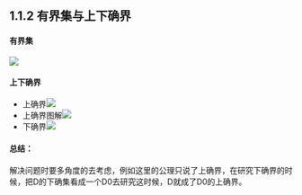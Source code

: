 ## 1.1.2 有界集与上下确界
#### 有界集
![](https://github.com/hjj5258/UniversityComputerProfessionalCourseSystem/blob/master/Advanced%20Mathematics/Photo/01-1-2yjj.png)
#### 上下确界
- 上确界![](https://github.com/hjj5258/UniversityComputerProfessionalCourseSystem/blob/master/Advanced%20Mathematics/Photo/01-1-2sqj.png)
- 上确界图解![](https://github.com/hjj5258/UniversityComputerProfessionalCourseSystem/blob/master/Advanced%20Mathematics/Photo/01-1-2sqjtj.png)
- 下确界![](https://github.com/hjj5258/UniversityComputerProfessionalCourseSystem/blob/master/Advanced%20Mathematics/Photo/01-1-2xqj.png)
#### 总结：
解决问题时要多角度的去考虑，例如这里的公理只说了上确界，在研究下确界的时候，把D的下确集看成一个D0去研究这时候，D就成了D0的上确界。
